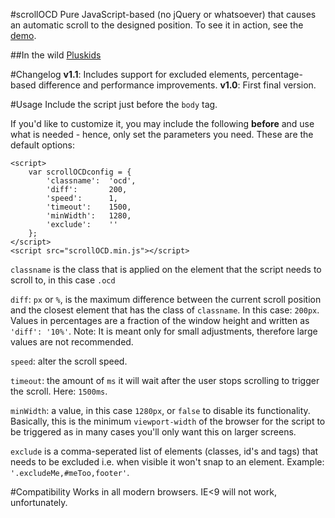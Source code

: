 #scrollOCD
Pure JavaScript-based (no jQuery or whatsoever) that causes an automatic scroll to the designed position. To see it in action, see the [demo](http://japborst.github.io/scrollOCD).

##In the wild
[Pluskids](http://pluskids.nl)

#Changelog
**v1.1**: Includes support for excluded elements, percentage-based difference and performance improvements.
**v1.0**: First final version.

#Usage
Include the script just before the `body` tag. 

If you'd like to customize it, you may include the following **before** and use what is needed - hence, only set the parameters you need. These are the default options:

	<script>
		var scrollOCDconfig = {
			'classname':  'ocd',
			'diff':       200,
			'speed':      1,
			'timeout':    1500,
			'minWidth':   1280,
			'exclude':    ''
		};
	</script>
	<script src="scrollOCD.min.js"></script>

`classname` is the class that is applied on the element that the script needs to scroll to, in this case `.ocd`

`diff`: `px` or `%`, is the maximum difference between the current scroll position and the closest element that has the class of `classname`. In this case: `200px`. Values in percentages are a fraction of the window height and written as `'diff': '10%'`. Note: It is meant only for small adjustments, therefore large values are not recommended.

`speed`: alter the scroll speed.

`timeout`: the amount of `ms` it will wait after the user stops scrolling to trigger the scroll. Here: `1500ms`.

`minWidth`: a value, in this case `1280px`, or `false` to disable its functionality. Basically, this is the minimum `viewport-width` of the browser for the script to be triggered as in many cases you'll only want this on larger screens.

`exclude` is a comma-seperated list of elements (classes, id's and tags) that needs to be excluded i.e. when visible it won't snap to an element. Example: `'.excludeMe,#meToo,footer'`.

#Compatibility
Works in all modern browsers. IE<9 will not work, unfortunately.
